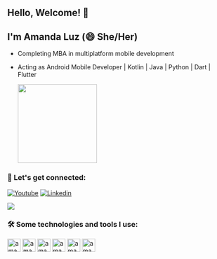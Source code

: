 ## Hello, Welcome! 👋

## I'm Amanda Luz (😄 She/Her)

- Completing MBA in multiplatform mobile development
- Acting as Android Mobile Developer | Kotlin | Java | Python | Dart | Flutter

  <img height= "180cm" src="https://github-readme-stats.vercel.app/api/top-langs/?username=amanddaluz&hide_progress=true&layout=compact&theme=dracula"/>
</div>

### 💓 Let's get connected:

[![Youtube](https://img.shields.io/badge/YouTube-FF0000?style=for-the-badge&logo=youtube&logoColor=white)](https://youtu.be/Kjlz1hq0UWg)
[![Linkedin](https://img.shields.io/badge/LinkedIn-0077B5?style=for-the-badge&logo=linkedin&logoColor=white)](https://www.linkedin.com/in/amanda-luz-dev/)
<div>
  <a href = "mailto:amandaomariano@hotmail.com"><img src="https://img.shields.io/badge/Microsoft_Outlook-0078D4?style=for-the-badge&logo=microsoftoutlook&logoColor=white" target="_blank"></a>
</div>
  

### 🛠️ Some technologies and tools I use:

<div>
  <img align="center" alt="amanda_kotlin" height="30" widht="40" src="https://cdn.jsdelivr.net/gh/devicons/devicon/icons/kotlin/kotlin-original-wordmark.svg"/>
  <img align="center" alt="amanda_kotlin" height="30" widht="40" src="https://cdn.jsdelivr.net/gh/devicons/devicon/icons/android/android-plain-wordmark.svg"/>
  <img align="center" alt="amanda_kotlin" height="30" widht="40" src="https://cdn.jsdelivr.net/gh/devicons/devicon/icons/java/java-original-wordmark.svg"/>
  <img align="center" alt="amanda_kotlin" height="30" widht="40" src="https://cdn.jsdelivr.net/gh/devicons/devicon/icons/python/python-original-wordmark.svg"/>
  <img align="center" alt="amanda_kotlin" height="30" widht="40" src="https://cdn.jsdelivr.net/gh/devicons/devicon/icons/dart/dart-plain-wordmark.svg"/>
  <img align="center" alt="amanda_kotlin" height="30" widht="40" src="https://cdn.jsdelivr.net/gh/devicons/devicon/icons/flutter/flutter-original.svg"/>
</div>
